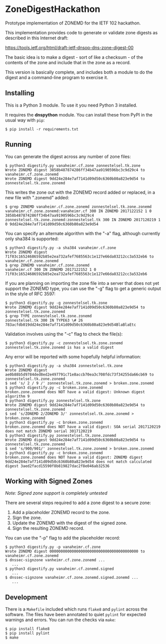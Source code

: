 # ZoneDigestHackathon
Prototype implementation of ZONEMD for the IETF 102 hackathon.

This implementation provides code to generate or validate zone digests
as described in this Internet draft:

https://tools.ietf.org/html/draft-ietf-dnsop-dns-zone-digest-00

The basic idea is to make a digest - sort of like a checksum - of the
contents of the zone and include that in the zone as a record.

This version is basically complete, and includes both a module to do
the digest and a command-line program to exercise it.

## Installing

This is a Python 3 module. To use it you need Python 3 installed.

It requires the **dnspython** module. You can install
these from PyPI in the usual way with `pip`:

```
$ pip install -r requirements.txt
```

## Running

You can generate the digest across any number of zone files:

```
$ python3 digestify.py vanaheimr.cf.zone zonnestelsel.tk.zone
Wrote ZONEMD digest 3858b487874286ff34b47aa9190596bc3c9d29c4 to vanaheimr.cf.zone.zonemd
Wrote ZONEMD digest 9dd24e284e7af7141d09d50c6360b80a823e9d54 to zonnestelsel.tk.zone.zonemd
```

This writes the zone out with the ZONEMD record added or replaced, in
a new file with ".zonemd" added:

```
$ grep ZONEMD vanaheimr.cf.zone.zonemd zonnestelsel.tk.zone.zonemd
vanaheimr.cf.zone.zonemd:vanaheimr.cf 300 IN ZONEMD 2017122152 1 0 3858b487874286ff34b47aa9190596bc3c9d29c4
zonnestelsel.tk.zone.zonemd:zonnestelsel.tk 300 IN ZONEMD 2017120219 1 0 9dd24e284e7af7141d09d50c6360b80a823e9d54
```

You can specify an alternate algorithm with the "-a" flag, although
currently only sha384 is supported:

```
$ python3 digestify.py -a sha384 vanaheimr.cf.zone
Wrote ZONEMD digest 71f03c16524686592b85e2ea732afef7685563c1e127e66da83212cc3a532eb6 to vanaheimr.cf.zone.zonemd
$ grep ZONEMD vanaheimr.cf.zone.zonemd
vanaheimr.cf 300 IN ZONEMD 2017122152 1 0 71f03c16524686592b85e2ea732afef7685563c1e127e66da83212cc3a532eb6
```

If you are planning on importing the zone file into a server that does
not yet support the ZONEMD type, you can use the "-g" flag to get a
generic output in the style of RFC 3597:

```
$ python3 digestify.py -g zonnestelsel.tk.zone
Wrote ZONEMD digest 9dd24e284e7af7141d09d50c6360b80a823e9d54 to zonnestelsel.tk.zone.zonemd
$ grep TYPE zonnestelsel.tk.zone.zonemd
zonnestelsel.tk 300 IN TYPE63 \# 26 783acfdb019dd24e284e7af7141d09d50c6360b80a823e9d54BlaBlaEtc
```

Validation involves using the "-c" flag to check the file(s):

```
$ python3 digestify.py -c zonnestelsel.tk.zone.zonemd
zonnestelsel.tk.zone.zonemd is has a valid digest
```

Any error will be reported with some hopefully helpful information:

```
$ python3 digestify.py -a sha384 zonnestelsel.tk.zone
Wrote ZONEMD digest ae0b88b5d9784ded8ed2e497791c71e8accb70ea3c708fdc73f34255da66cb69 to zonnestelsel.tk.zone.zonemd
$ sed 's/ 2 / 9 /' zonnestelsel.tk.zone.zonemd > broken.zone.zonemd
$ python3 digestify.py -c broken.zone.zonemd
broken.zone.zonemd does NOT have a valid digest: Unknown digest algorithm 9
$ python3 digestify.py zonnestelsel.tk.zone
Wrote ZONEMD digest 9dd24e284e7af7141d09d50c6360b80a823e9d54 to zonnestelsel.tk.zone.zonemd
$ sed 's/ZONEMD 2/ZONEMD 3/' zonnestelsel.tk.zone.zonemd > broken.zone.zonemd
$ python3 digestify.py -c broken.zone.zonemd
broken.zone.zonemd does NOT have a valid digest: SOA serial 2017120219 does not match ZONEMD serial 3017120219
$ python3 digestify.py zonnestelsel.tk.zone.zonemd
Wrote ZONEMD digest 9dd24e284e7af7141d09d50c6360b80a823e9d54 to zonnestelsel.tk.zone.zonemd
$ sed 's/900/901/' zonnestelsel.tk.zone.zonemd > broken.zone.zonemd
$ python3 digestify.py -c broken.zone.zonemd
broken.zone.zonemd does NOT have a valid digest: ZONEMD digest 9dd24e284e7af7141d09d50c6360b80a823e9d54 does not match calculated digest 3aed2facd15590f8b819827dac2f8e046ab32536
```

## Working with Signed Zones

_Note: Signed zone support is completely untested_

There are several steps required to add a zone digest to a secure zone:

1. Add a placeholder ZONEMD record to the zone.
2. Sign the zone.
3. Update the ZONEMD with the digest of the signed zone.
4. Sign the resulting ZONEMD record.

You can use the "-p" flag to add the placeholder record:

```
$ python3 digestify.py -p vanaheimr.cf.zone
Wrote ZONEMD digest 0000000000000000000000000000000000000000 to vanaheimr.cf.zone.zonemd
$ dnssec-signzone vanheimr.cf.zone.zonemd ...
   ...
$ python3 digestify.py vanaheimr.cf.zonemd.signed
   ...
$ dnssec-signzone vanaheimr.cf.zone.zonemd.signed.zonemd ...
   ...
```

## Development

There is a `Makefile` included which runs `flake8` and `pylint` across
the software. The files have been annotated to quiet `pylint` for
expected warnings and errors. You can run the checks via `make`:

```
$ pip install flake8
$ pip install pylint
$ make
```
